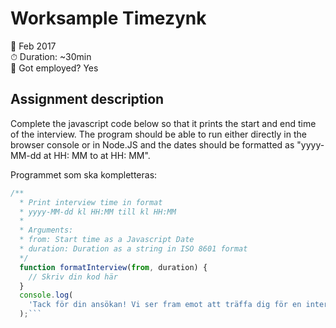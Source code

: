
# Worksample Timezynk 

📅 Feb 2017  
⏱ Duration: ~30min  
💼 Got employed? Yes  

## Assignment description
Complete the javascript code below so that it prints the start and end time of the interview. The program should be able to run either directly in the browser console or in Node.JS and the dates should be formatted as "yyyy-MM-dd at HH: MM to at HH: MM".


Programmet som ska kompletteras:

```javascript
/**
  * Print interview time in format
  * yyyy-MM-dd kl HH:MM till kl HH:MM
  *
  * Arguments:
  * from: Start time as a Javascript Date
  * duration: Duration as a string in ISO 8601 format
  */
  function formatInterview(from, duration) {
    // Skriv din kod här
  }
  console.log(
    'Tack för din ansökan! Vi ser fram emot att träffa dig för en intervju ' + formatInterview(new Date(1486470600000), "PT45M")
  );```
```
